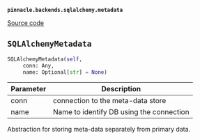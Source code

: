 **`pinnacle.backends.sqlalchemy.metadata`** 

[Source code](https://github.com/pinnacle/pinnacle/blob/main/pinnacle/backends/sqlalchemy/metadata.py)

## `SQLAlchemyMetadata` 

```python
SQLAlchemyMetadata(self,
     conn: Any,
     name: Optional[str] = None)
```
| Parameter | Description |
|-----------|-------------|
| conn | connection to the meta-data store |
| name | Name to identify DB using the connection |

Abstraction for storing meta-data separately from primary data.

